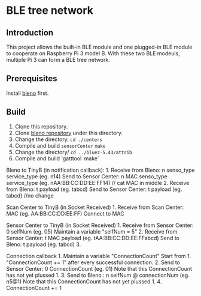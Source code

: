 # BLE tree network

## Introduction
This project allows the built-in BLE module and one plugged-in BLE module to cooperate on Raspberry Pi 3 model B. With these two BLE modeuls, multiple Pi 3 can form a BLE tree network.

## Prerequisites
Install [bleno](https://github.com/sandeepmistry/bleno) first.

## Build
1. Clone this repository.
2. Clone [bleno repository](https://github.com/sandeepmistry/bleno) under this directory.
3. Change the directory.
    `cd ./centers`
4. Compile and build `sensorCenter`
  `make`
5. Change the directory/
    `cd ../bluez-5.43/attrib`
6. Compile and build 'gatttool`
   `make`



Bleno to TinyB (in notification callback):
    1.
        Receive from Bleno: n senso_type service_type (eg. n14)
        Send to Sensor Center: n MAC senso_type service_type (eg. nAA:BB:CC:DD:EE:FF14) // cat MAC in middle
    2.
        Receive from Bleno: t payload (eg. tabcd)
        Send to Sensor Center: t payload (eg. tabcd) //no change

Scan Center to TinyB (in Socket Received)
    1.
        Receive from Scan Center: MAC (eg. AA:BB:CC:DD:EE:FF)
        Connect to MAC

Sensor Center to TinyB (in Socket Received)
    1.
        Receive from Sensor Center: 0 selfNum (eg. 05)
        Maintain a variable "selfNum = 5"
    2.
        Receive from Sensor Center: t MAC payload (eg. tAA:BB:CC:DD:EE:FFabcd)
        Send to Bleno: t payload (eg. tabcd)
    3.

Connection callback
    1.
        Maintain a variable "ConnectionCount"
        Start from 1. "ConnectionCount += 1" after every successful connection.
    2.
        Send to Sensor Center: 0 ConnectionCount (eg. 01)
        Note that this ConnectionCount has not yet plussed 1.
    3. 
        Send to Bleno : n selfNum @ connectionNum (eg. n5@1)
        Note that this ConnectionCount has not yet plussed 1.
    4.
        ConnectionCount += 1